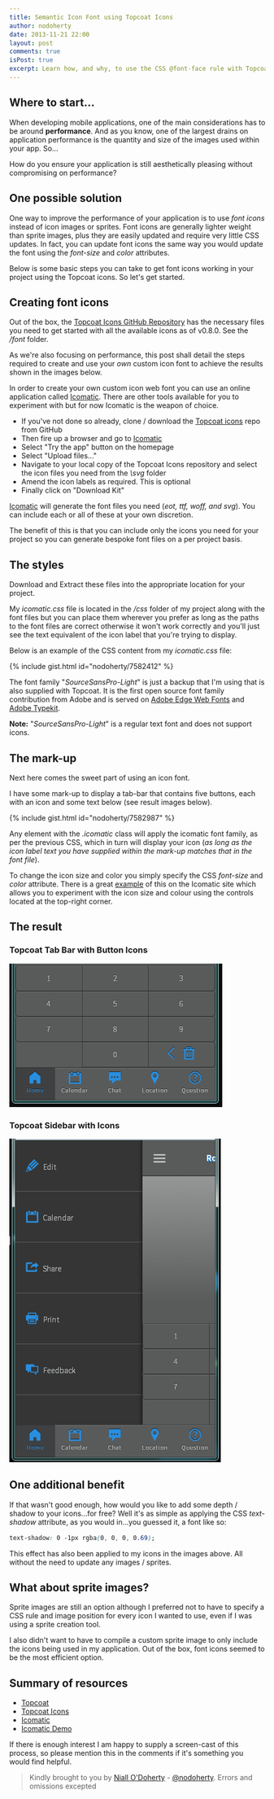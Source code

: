 ```yaml
---
title: Semantic Icon Font using Topcoat Icons
author: nodoherty
date: 2013-11-21 22:00
layout: post
comments: true
isPost: true
excerpt: Learn how, and why, to use the CSS @font-face rule with Topcoat icons in your mobile applications
---
```


## Where to start...

When developing mobile applications, one of the main considerations has to be around **performance**.  And as you know, one of the largest drains on application performance is the quantity and size of the images used within your app. So...

How do you ensure your application is still aesthetically pleasing without compromising on performance?

## One possible solution

One way to improve the performance of your application is to use *font icons* instead of icon images or sprites.  Font icons are generally lighter weight than sprite images, plus they are easily updated and require very little CSS updates.  In fact, you can update font icons the same way you would update the font using the *font-size* and *color* attributes.

Below is some basic steps you can take to get font icons working in your project using the Topcoat icons.  So let's get started.

## Creating font icons

Out of the box, the [Topcoat Icons GitHub Repository](https://github.com/topcoat/icons) has the necessary files you need to get started with all the available icons as of v0.8.0.  See the */font* folder.

As we're also focusing on performance, this post shall detail the steps required to create and use your *own* custom icon font to achieve the results shown in the images below.

In order to create your own custom icon web font you can use an online application called [Icomatic](http://www.icomatic.io/).  There are other tools available for you to experiment with but for now Icomatic is the weapon of choice.

* If you've not done so already, clone / download the [Topcoat icons](https://github.com/topcoat/icons) repo from GitHub
* Then fire up a browser and go to [Icomatic](http://www.icomatic.io/)
* Select "Try the app" button on the homepage
* Select "Upload files..."
* Navigate to your local copy of the Topcoat Icons repository and select the icon files you need from the *\svg* folder
* Amend the icon labels as required.  This is optional
* Finally click on "Download Kit"

[Icomatic](http://www.icomatic.io/) will generate the font files you need (*eot, ttf, woff, and svg*).  You can include each or all of these at your own discretion.

The benefit of this is that you can include only the icons you need for your project so you can generate bespoke font files on a per project basis.

## The styles

Download and Extract these files into the appropriate location for your project.

My *icomatic.css* file is located in the */css* folder of my project along with the font files but you can place them wherever you prefer as long as the paths to the font files are correct otherwise it won't work correctly and you'll just see the text equivalent of the icon label that you're trying to display.

Below is an example of the CSS content from my *icomatic.css* file:

{% include gist.html id="nodoherty/7582412" %}

The font family "*SourceSansPro-Light*" is just a backup that I'm using that is also supplied with Topcoat.  It is the first open source font family contribution from Adobe and is served on [Adobe Edge Web Fonts](https://edgewebfonts.adobe.com/fonts#/?nameFilter=source&collection=source-sans-pro) and [Adobe Typekit](https://typekit.com/fonts/source-sans-pro).

**Note:** "*SourceSansPro-Light*" is a regular text font and does not support icons.

## The mark-up

Next here comes the sweet part of using an icon font.

I have some mark-up to display a tab-bar that contains five buttons, each with an icon and some text below (see result images below).

{% include gist.html id="nodoherty/7582987" %}

Any element with the *.icomatic* class will apply the icomatic font family, as per the previous CSS, which in turn will display your icon (*as long as the icon label text you have supplied within the mark-up matches that in the font file*).

To change the icon size and color you simply specify the CSS *font-size* and *color* attribute.
There is a great [example](http://icomatic.github.io/sample-set/kit/icomatic.html) of this on the Icomatic site which allows you to experiment with the icon size and colour using the controls located at the top-right corner.

## The result

### Topcoat Tab Bar with Button Icons

![Topcoat Tab Bar with Button Icons](/assets/img/topcoat-tabbar-with-buttons.png "Topcoat Tab Bar with Button Icons")

### Topcoat Sidebar with Icons

![Topcoat Sidebar with Icons](/assets/img/topcoat-sidebar-with-icons.png "Topcoat Sidebar with Icons")

## One additional benefit

If that wasn't good enough, how would you like to add some depth / shadow to your icons...for free?  Well it's as simple as applying the CSS *text-shadow* attribute, as you would in...you guessed it, a font like so:

```css
text-shadow: 0 -1px rgba(0, 0, 0, 0.69);
```

This effect has also been applied to my icons in the images above.  All without the need to update any images / sprites.

## What about sprite images?

Sprite images are still an option although I preferred not to have to specify a CSS rule and image position for every icon I wanted to use, even if I was using a sprite creation tool.

I also didn't want to have to compile a custom sprite image to only include the icons being used in my application.  Out of the box, font icons seemed to be the most efficient option.

## Summary of resources

* [Topcoat](http://topcoat.io)
* [Topcoat Icons](https://github.com/topcoat/icons)
* [Icomatic](http://icomatic.io)
* [Icomatic Demo](http://icomatic.github.io/sample-set/kit/icomatic.html)

If there is enough interest I am happy to supply a screen-cast of this process, so please mention this in the comments if it's something you would find helpful.

> Kindly brought to you by [Niall O'Doherty](http://www.twitter.com/nodoherty) - [@nodoherty](http://www.twitter.com/nodoherty).
> Errors and omissions excepted
